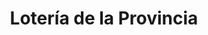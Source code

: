 ---
title: "Lotería de la Provincia"
url: /general-san-martin/loteria-de-la-provincia-89-intendente-alberto-manuel-campos/
shop: Lotterie
---